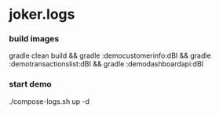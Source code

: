 # joker.logs

### build images

gradle clean build && gradle :democustomerinfo:dBI && gradle :demotransactionslist:dBI && gradle :demodashboardapi:dBI

### start demo

./compose-logs.sh up -d
